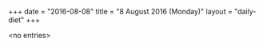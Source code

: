 +++
date = "2016-08-08"
title = "8 August 2016 (Monday)"
layout = "daily-diet"
+++


\<no entries\>
